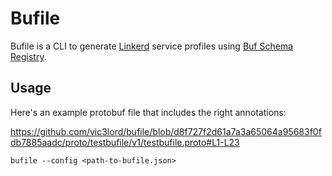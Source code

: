 # Bufile

Bufile is a CLI to generate [Linkerd](https://linkerd.io) service profiles
using [Buf Schema Registry](https://buf.build/docs/registry).

## Usage

Here's an example protobuf file that includes the right annotations:

https://github.com/vic3lord/bufile/blob/d8f727f2d61a7a3a65064a95683f0fdb7885aadc/proto/testbufile/v1/testbufile.proto#L1-L23

```shell
bufile --config <path-to-bufile.json>
```
